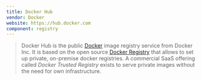 ```yaml
---
title: Docker Hub
vendor: Docker
website: https://hub.docker.com
component: registry
---
```

> Docker Hub is the public [Docker](/tech/docker/) image registry service
from Docker Inc. It is based on the open source [Docker
Registry](https://github.com/docker/distribution/blob/master/docs/index.md)
that allows to set up private, on-premise docker registries. A
commercial SaaS offering called *Docker Trusted Registry* exists to
serve private images without the need for own infrastructure.

